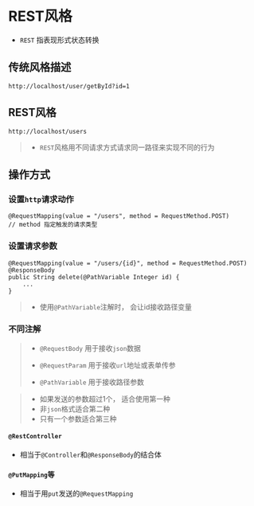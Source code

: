 # REST风格

- `REST` 指表现形式状态转换

## 传统风格描述

```
http://localhost/user/getById?id=1
```

 

## REST风格

```
http://localhost/users
```

>- `REST`风格用不同请求方式请求同一路径来实现不同的行为



## 操作方式

### 设置`http`请求动作

```
@RequestMapping(value = "/users", method = RequestMethod.POST)
// method 指定触发的请求类型
```

### 设置请求参数

```
@RequestMapping(value = "/users/{id}", method = RequestMethod.POST)
@ResponseBody
public String delete(@PathVariable Integer id) {
	...
}
```

>- 使用`@PathVariable`注解时， 会让id接收路径变量



### 不同注解

>- `@RequestBody` 用于接收`json`数据
>
>- `@RequestParam` 用于接收`url`地址或表单传参
>- `@PathVariable` 用于接收路径参数

>- 如果发送的参数超过1个， 适合使用第一种
>- 非`json`格式适合第二种
>- 只有一个参数适合第三种



#### `@RestController`

- 相当于`@Controller`和`@ResponseBody`的结合体



#### `@PutMapping`等

- 相当于用`put`发送的`@RequestMapping`

